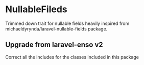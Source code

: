 # NullableFileds

Trimmed down trait for nullable fields heavily inspired from michaeldyrynda/laravel-nullable-fields package.

## Upgrade from laravel-enso v2

Correct all the includes for the classes included in this package

